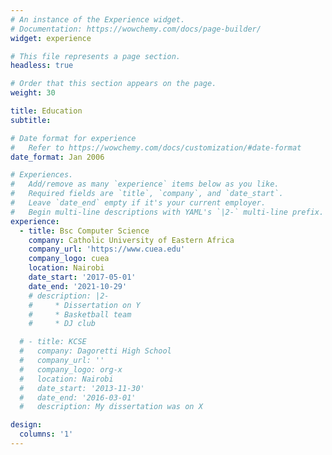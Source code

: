 ```yaml
---
# An instance of the Experience widget.
# Documentation: https://wowchemy.com/docs/page-builder/
widget: experience

# This file represents a page section.
headless: true

# Order that this section appears on the page.
weight: 30

title: Education
subtitle:

# Date format for experience
#   Refer to https://wowchemy.com/docs/customization/#date-format
date_format: Jan 2006

# Experiences.
#   Add/remove as many `experience` items below as you like.
#   Required fields are `title`, `company`, and `date_start`.
#   Leave `date_end` empty if it's your current employer.
#   Begin multi-line descriptions with YAML's `|2-` multi-line prefix.
experience:
  - title: Bsc Computer Science
    company: Catholic University of Eastern Africa
    company_url: 'https://www.cuea.edu'
    company_logo: cuea
    location: Nairobi
    date_start: '2017-05-01'
    date_end: '2021-10-29'
    # description: |2-
    #     * Dissertation on Y
    #     * Basketball team
    #     * DJ club

  # - title: KCSE
  #   company: Dagoretti High School
  #   company_url: ''
  #   company_logo: org-x
  #   location: Nairobi
  #   date_start: '2013-11-30'
  #   date_end: '2016-03-01'
  #   description: My dissertation was on X

design:
  columns: '1'
---
```

